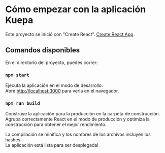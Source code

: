 # Cómo empezar con la aplicación Kuepa
Este proyecto se inició con "Create React".
 [Create React App](https://github.com/facebook/create-react-app).

## Comandos disponibles
En el directorio del proyecto, puedes correr:

### `npm start`

Ejecuta la aplicación en el modo de desarrollo.\
Abre  [http://localhost:3000](http://localhost:3000) para verla en el navegador.

### `npm run build`

Construye la aplicación para la producción en la carpeta de construcción.\
Agrupa correctamente React en el modo de producción y optimiza la construcción para obtener el mejor rendimiento..

La compilación se minifica y los nombres de los archivos incluyen los hashes.\
La aplicación está lista para ser desplegada!
